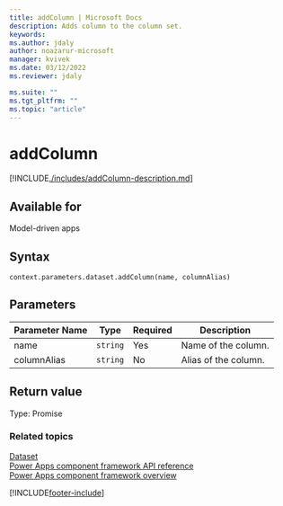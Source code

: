 ```yaml
---
title: addColumn | Microsoft Docs
description: Adds column to the column set.
keywords:
ms.author: jdaly
author: noazarur-microsoft
manager: kvivek
ms.date: 03/12/2022
ms.reviewer: jdaly

ms.suite: ""
ms.tgt_pltfrm: ""
ms.topic: "article"
---
```


# addColumn

[!INCLUDE[./includes/addColumn-description.md](./includes/addcolumn-description.md)]

## Available for

Model-driven apps

## Syntax

`context.parameters.dataset.addColumn(name, columnAlias)`

## Parameters

| Parameter Name | Type     | Required | Description          |
| -------------- | -------- | -------- | -------------------- |
| name           | `string` | Yes      | Name of the column.  |
| columnAlias    | `string` | No       | Alias of the column. |

## Return value

Type: Promise

### Related topics

[Dataset](../dataset.md)<br/>
[Power Apps component framework API reference](../../reference/index.md)<br/>
[Power Apps component framework overview](../../overview.md)

[!INCLUDE[footer-include](../../../../includes/footer-banner.md)]
